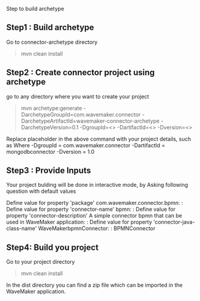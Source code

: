 Step to build archetype

Step1 : Build archetype
-----------------------
Go to connector-archetype directory
> mvn clean install

Step2 : Create connector project using archetype
------------------------------------------------
go to any directory where you want to create your project
> mvn archetype:generate -DarchetypeGroupId=com.wavemaker.connector -DarchetypeArtifactId=wavemaker-connector-archetype -DarchetypeVersion=0.1 -DgroupId=<<connectorgroupid>> -DartifactId=<<connectorarchetype>> -Dversion=<<connectorversion>>

Replace placeholder in the above command with your project details, such as
Where
-DgroupId = com.wavemaker.connector
-DartifactId = mongodbconnector
-Dversion = 1.0

Step3 : Provide Inputs
----------------------

Your project bulding will be done in interactive mode, by Asking following question
 with default values

Define value for property 'package' com.wavemaker.connector.bpmn: :
Define value for property 'connector-name' bpmn: :
Define value for property 'connector-description' A simple connector bpmn that can be used in WaveMaker application: :
Define value for property 'connector-java-class-name' WaveMakerbpmnConnector: : BPMNConnector

Step4: Build you project
-------------------------
Go to your project directory

> mvn clean install

In the dist directory you can find a zip file which can be imported in the WaveMaker application.

